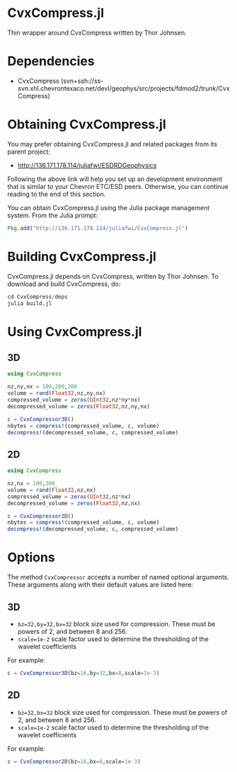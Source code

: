 # CvxCompress.jl
Thin wrapper around CvxCompress written by Thor Johnsen.

# Dependencies
* CvxCompress (svn+ssh://ss-svn.xhl.chevrontexaco.net/devl/geophys/src/projects/fdmod2/trunk/CvxCompress)

# Obtaining CvxCompress.jl
You may prefer obtaining CvxCompress.jl and related packages from its parent project:

* http://136.171.178.114/juliafwi/ESDRDGeophysics

Following the above link will help you set up an development environment that is similar to your Chevron ETC/ESD peers.  Otherwise, you can continue reading to the end of this section.

You can obtain CvxCompress.jl using the Julia package management system.  From the Julia prompt:
```julia
Pkg.add("http://136.171.178.114/juliafwi/CvxCompress.jl")
```

# Building CvxCompress.jl
CvxCompress.jl depends on CvxCompress, written by Thor Johnsen.  To download and build CvxCompress, do:
```julia
cd CvxCompress/deps
julia build.jl
```

# Using CvxCompress.jl

## 3D
```julia
using CvxCompress

nz,ny,nx = 100,200,300
volume = rand(Float32,nz,ny,nx)
compressed_volume = zeros(UInt32,nz*ny*nx)
decompressed_volume = zeros(Float32,nz,ny,nx)

c = CvxCompressor3D()
nbytes = compress!(compressed_volume, c, volume)
decompress!(decompressed_volume, c, compressed_volume)
```

## 2D
```julia
using CvxCompress

nz,nx = 100,300
volume = rand(Float32,nz,nx)
compressed_volume = zeros(UInt32,nz*nx)
decompressed_volume = zeros(Float32,nz,nx)

c = CvxCompressor2D()
nbytes = compress!(compressed_volume, c, volume)
decompress!(decompressed_volume, c, compressed_volume)
```

# Options
The method `CvxCompressor` accepts a number of named optional arguments.  These arguments along with their default values are listed here:

## 3D
* `bz=32,by=32,bx=32` block size used for compression.  These must be powers of 2, and between 8 and 256.
* `scale=1e-2` scale factor used to determine the thresholding of the wavelet coefficients

For example:
```julia
c = CvxCompressor3D(bz=16,by=32,bx=8,scale=1e-3)
```

## 2D
* `bz=32,bx=32` block size used for compression.  These must be powers of 2, and between 8 and 256.
* `scale=1e-2` scale factor used to determine the thresholding of the wavelet coefficients

For example:
```julia
c = CvxCompressor2D(bz=16,bx=8,scale=1e-3)
```
